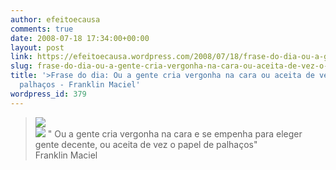 ```yaml
---
author: efeitoecausa
comments: true
date: 2008-07-18 17:34:00+00:00
layout: post
link: https://efeitoecausa.wordpress.com/2008/07/18/frase-do-dia-ou-a-gente-cria-vergonha-na-cara-ou-aceita-de-vez-o-papel-de-palhacos-franklin-maciel/
slug: frase-do-dia-ou-a-gente-cria-vergonha-na-cara-ou-aceita-de-vez-o-papel-de-palhacos-franklin-maciel
title: '>Frase do dia: Ou a gente cria vergonha na cara ou aceita de vez o papel de
  palhaços - Franklin Maciel'
wordpress_id: 379
---
```


>[![](http://bp0.blogger.com/_XtLLz2xI81Y/SIDUhZ-5uEI/AAAAAAAAANM/lc3hTrTeCMk/s320/batman-cavaleiro-das-trevas-poster04.jpg)](http://bp0.blogger.com/_XtLLz2xI81Y/SIDUhZ-5uEI/AAAAAAAAANM/lc3hTrTeCMk/s1600-h/batman-cavaleiro-das-trevas-poster04.jpg)  
[![](http://bp3.blogger.com/_XtLLz2xI81Y/SIDUZL0tbyI/AAAAAAAAANE/tYhounicQUk/s320/batman-cavaleiro-das-trevas-poster04.jpg)](http://bp3.blogger.com/_XtLLz2xI81Y/SIDUZL0tbyI/AAAAAAAAANE/tYhounicQUk/s1600-h/batman-cavaleiro-das-trevas-poster04.jpg) " Ou a gente cria vergonha na cara e se empenha para eleger gente decente, ou aceita de vez o papel de palhaços"  
Franklin Maciel
